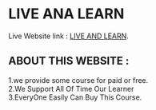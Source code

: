 # LIVE ANA LEARN

Live Website link :  [LIVE AND LEARN](https://github.com/facebook/create-react-app).

## ABOUT THIS WEBSITE : 
1.we provide some course for paid or free.<br/>
2.We Support All Of Time Our Learner<br/>
3.EveryOne Easily Can Buy This Course.
